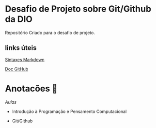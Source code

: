 # Desafio de Projeto sobre Git/Github da DIO
Repositório Criado para o desafio de projeto.


## links úteis
[Sintaxes Markdown](https://markdown.net.br/sintaxe-basica/)

[Doc GitHub](https://docs.github.com/pt)











# Anotacões :notebook:

_Aulas_

- Introdução à Programação e Pensamento Computacional

- Git/Github



